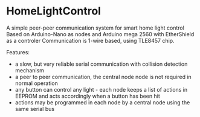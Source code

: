 # HomeLightControl
A simple peer-peer communication system for smart home light control
Based on Arduino-Nano as nodes and Arduino mega 2560 with EtherShield as a controler
Communication is 1-wire based, using TLE8457 chip. 


Features:
 - a slow, but very reliable serial communication with collision detection mechanism
 - a peer to peer communication, the central node node is not required in normal operation
 - any button can control any light - each node keeps a list of actions in EEPROM and acts accordingly when a button has been hit
 - actions may be programmed in each node by a central node using the same serial bus
